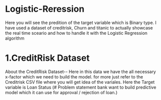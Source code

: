 # Logistic-Reression
Here you will see the predition of the target variable which is Binary type.
I have used a dataset of creditrisk, Churn and titanic to actually showcase
the real time sceario and how to handle it with the Logistic Regression algorithm

# 1.CreditRisk Dataset

About the CreditRisk Dataset--
Here in this data we have the all necessary x-factor which we need to build the model.
for more just refer to the Creditrisk CSV file where you will get idea of the variales.
Here the Target variable is Loan Status (# Problem statement bank want to build predictive model 
which it can use for approval / rejection of loan.)





